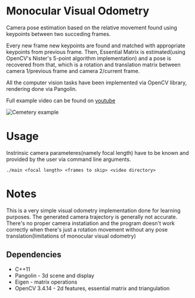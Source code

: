 # Monocular Visual Odometry

Camera pose estimation based on the relative movement found using keypoints between two succeding frames.

Every new frame new keypoints are found and matched with appropriate keypoints from previous frame. Then, Essential Matrix is estimated(using OpenCV's Nister's 5-point algorithm implementation) and a pose is recovered from that, which is a rotation and translation matrix between camera 1/previous frame and camera 2/current frame.

All the computer vision tasks have been implemented via OpenCV library, rendering done via Pangolin.

Full example video can be found on [youtube](https://www.youtube.com/watch?v=5iN7dfLXRhU)

![Cemetery example](https://github.com/tomgasper/vis-odo/blob/main/data/preview.gif?raw=true)

# Usage
Instrinsic camera parameteres(namely focal length) have to be known and provided by the user via command line arguments.

```
./main <focal length> <frames to skip> <video directory>
```

# Notes

This is a very simple visual odometry implementation done for learning purposes. The generated camera trajectory is generally not accurate. There's no proper camera instatiation and the program doesn't work correctly when there's just a rotation movement without any pose translation(limitations of monocular visual odometry)

## Dependencies
* C++11 
* Pangolin - 3d scene and display
* Eigen - matrix operations
* OpenCV 3.4.14 - 2d features, essential matrix and triangulation
